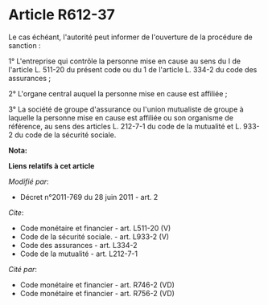 # Article R612-37

Le cas échéant, l'autorité peut informer de l'ouverture de la procédure de sanction : 

1° L'entreprise qui contrôle la personne mise en cause au sens du I de l'article L. 511-20 du présent code ou du 1 de
l'article L. 334-2 du code des assurances ; 

2° L'organe central auquel la personne mise en cause est affiliée ; 

3° La société de groupe d'assurance ou l'union mutualiste de groupe à laquelle la personne mise en cause est affiliée ou son
organisme de référence, au sens des articles L. 212-7-1 du code de la mutualité et L. 933-2 du code de la sécurité sociale.

**Nota:**



**Liens relatifs à cet article**

_Modifié par_:

  - Décret n°2011-769 du 28 juin 2011 - art. 2

_Cite_:

  - Code monétaire et financier - art. L511-20 (V)
  - Code de la sécurité sociale. - art. L933-2 (V)
  - Code des assurances - art. L334-2
  - Code de la mutualité - art. L212-7-1

_Cité par_:

  - Code monétaire et financier - art. R746-2 (VD)
  - Code monétaire et financier - art. R756-2 (VD)
